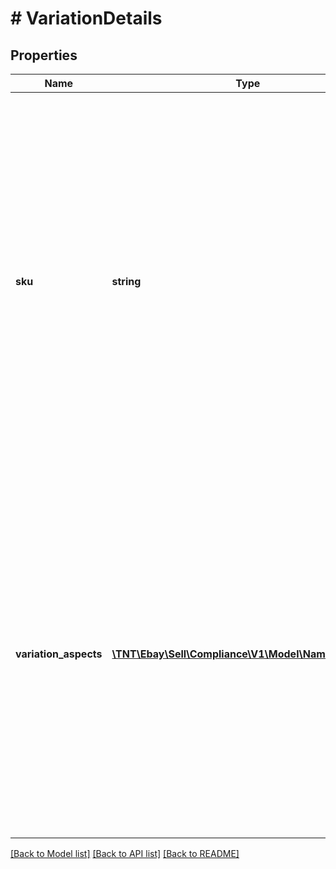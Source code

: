 # # VariationDetails

## Properties

Name | Type | Description | Notes
------------ | ------------- | ------------- | -------------
**sku** | **string** | The seller-defined SKU value of the variation within the multiple-variation listing with the violation{s). This field is only returned if a seller-defined SKU value is defined for the variation. SKU values are optional in listing except when creating listings using the Inventory API. | [optional]
**variation_aspects** | [**\TNT\Ebay\Sell\Compliance\V1\Model\NameValueList[]**](NameValueList.md) | An array of one or more variation aspects that define a variation within a multiple-variation listing. The aspect{s) returned here define the individual variation, because these aspects will differ for each variation. Common varying aspects include color and size. | [optional]

[[Back to Model list]](../../README.md#models) [[Back to API list]](../../README.md#endpoints) [[Back to README]](../../README.md)

